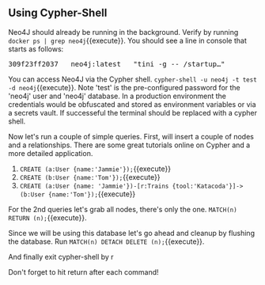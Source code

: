 ## Using Cypher-Shell

Neo4J should already be running in the background. Verify by running `docker ps | grep neo4j`{{execute}}. You should see a line in console that starts as follows:

<pre>309f23ff2037   neo4j:latest   "tini -g -- /startup…" </pre>

You can access Neo4J via the Cypher shell. `cypher-shell -u neo4j -t test -d neo4j`{{execute}}. Note
'test' is the pre-configured password for the 'neo4j' user and 'neo4j' database. In a production environment the credentials would be obfuscated and stored as environment variables or via a
secrets vault. If successeful the terminal should be replaced with a cypher shell.

Now let's run a couple of simple queries. First, will insert a couple of nodes and a relationships. 
There are some great tutorials online on Cypher and a more detailed application.

1. `CREATE (a:User {name:'Jammie'});`{{execute}} 
2. `CREATE (b:User {name:'Tom'});`{{execute}}
3. `CREATE (a:User {name: 'Jammie'})-[r:Trains {tool:'Katacoda'}]->(b:User {name:'Tom'});`{{execute}}

For the 2nd queries let's grab all nodes, there's only the one. `MATCH(n) RETURN (n);`{{execute}}. 

Since we will be using this database let's go ahead and cleanup by flushing the database. Run
`MATCH(n) DETACH DELETE (n);`{{execute}}. 

And finally exit cypher-shell by r

Don't forget to hit return after each command! 